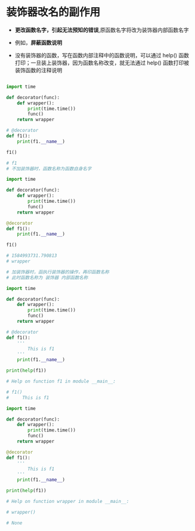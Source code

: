# 装饰器改名的副作用

- **更改函数名字，引起无法预知的错误**,原函数名字将改为装饰器内部函数名字

- 例如，**屏蔽函数说明**
  
- 没有装饰器的函数，写在函数内部注释中的函数说明，可以通过 help() 函数打印；一旦装上装饰器，因为函数名称改变，就无法通过 help() 函数打印被装饰函数的注释说明
  
```python

import time

def decorator(func):
    def wrapper():
        print(time.time())
        func()
    return wrapper

# @decorator
def f1():
    print(f1.__name__)

f1()

# f1    
# 不加装饰器时，函数名称为函数自身名字
```

```python
import time

def decorator(func):
    def wrapper():
        print(time.time())
        func()
    return wrapper

@decorator
def f1():
    print(f1.__name__)

f1()

# 1584993731.790813
# wrapper

# 加装饰器时，函执行装饰器的操作，再印函数名称
# 此时函数名称为 装饰器 内部函数名称
```

```python
import time

def decorator(func):
    def wrapper():
        print(time.time())
        func()
    return wrapper

# @decorator
def f1():
    '''
        This is f1
    '''
    print(f1.__name__)

print(help(f1))

# Help on function f1 in module __main__:

# f1()
#     This is f1
```

```python
import time

def decorator(func):
    def wrapper():
        print(time.time())
        func()
    return wrapper

@decorator
def f1():
    '''
        This is f1
    '''
    print(f1.__name__)

print(help(f1))

# Help on function wrapper in module __main__:

# wrapper()

# None
```
